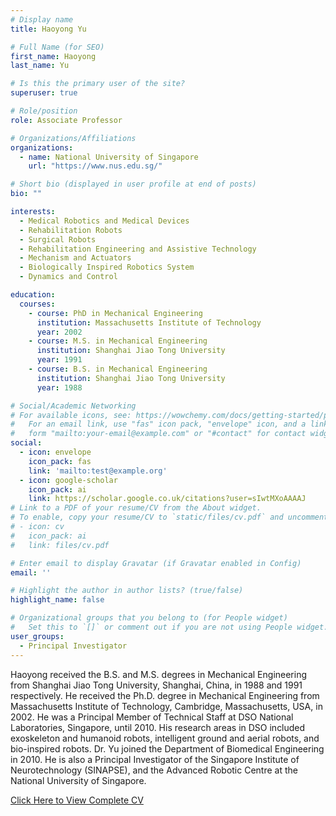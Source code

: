 ```yaml
---
# Display name
title: Haoyong Yu

# Full Name (for SEO)
first_name: Haoyong
last_name: Yu

# Is this the primary user of the site?
superuser: true

# Role/position
role: Associate Professor

# Organizations/Affiliations
organizations:
  - name: National University of Singapore
    url: "https://www.nus.edu.sg/"

# Short bio (displayed in user profile at end of posts)
bio: ""

interests:
  - Medical Robotics and Medical Devices
  - Rehabilitation Robots
  - Surgical Robots
  - Rehabilitation Engineering and Assistive Technology
  - Mechanism and Actuators
  - Biologically Inspired Robotics System
  - Dynamics and Control

education:
  courses:
    - course: PhD in Mechanical Engineering
      institution: Massachusetts Institute of Technology
      year: 2002
    - course: M.S. in Mechanical Engineering
      institution: Shanghai Jiao Tong University
      year: 1991
    - course: B.S. in Mechanical Engineering
      institution: Shanghai Jiao Tong University
      year: 1988

# Social/Academic Networking
# For available icons, see: https://wowchemy.com/docs/getting-started/page-builder/#icons
#   For an email link, use "fas" icon pack, "envelope" icon, and a link in the
#   form "mailto:your-email@example.com" or "#contact" for contact widget.
social:
  - icon: envelope
    icon_pack: fas
    link: 'mailto:test@example.org'
  - icon: google-scholar
    icon_pack: ai
    link: https://scholar.google.co.uk/citations?user=sIwtMXoAAAAJ
# Link to a PDF of your resume/CV from the About widget.
# To enable, copy your resume/CV to `static/files/cv.pdf` and uncomment the lines below.
# - icon: cv
#   icon_pack: ai
#   link: files/cv.pdf

# Enter email to display Gravatar (if Gravatar enabled in Config)
email: ''

# Highlight the author in author lists? (true/false)
highlight_name: false

# Organizational groups that you belong to (for People widget)
#   Set this to `[]` or comment out if you are not using People widget.
user_groups:
  - Principal Investigator
---
```


Haoyong received the B.S. and M.S. degrees in Mechanical Engineering from Shanghai Jiao Tong University, Shanghai, China, in 1988 and 1991 respectively. He received the Ph.D. degree in Mechanical Engineering from Massachusetts Institute of Technology, Cambridge, Massachusetts, USA, in 2002. He was a Principal Member of Technical Staff at DSO National Laboratories, Singapore, until 2010. His research areas in DSO included exoskeleton and humanoid robots, intelligent ground and aerial robots, and bio-inspired robots. Dr. Yu joined the Department of Biomedical Engineering in 2010. He is also a Principal Investigator of the Singapore Institute of Neurotechnology (SINAPSE), and the Advanced Robotic Centre at the National University of Singapore.

[Click Here to View Complete CV](https://www.eng.nus.edu.sg/bme/staff/dr-yuhy/)
